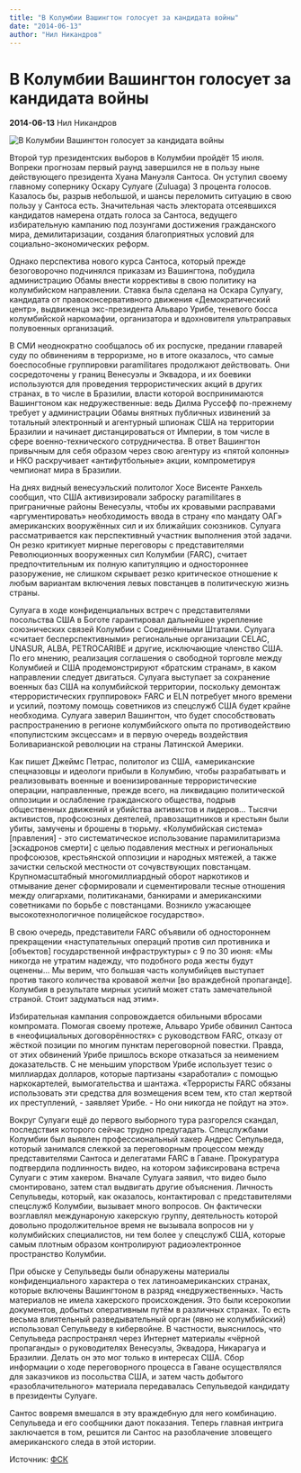 ```yaml
---
title: "В Колумбии Вашингтон голосует за кандидата войны"
date: "2014-06-13"
author: "Нил Никандров"
---
```


# В Колумбии Вашингтон голосует за кандидата войны

**2014-06-13** Нил Никандров

![В Колумбии Вашингтон голосует за кандидата войны](http://armenpress.am/static/news/b/2014/05/763220.jpg)

Второй тур президентских выборов в Колумбии пройдёт 15 июля. Вопреки прогнозам первый раунд завершился не в пользу ныне действующего президента Хуана Мануэля Сантоса. Он уступил своему главному сопернику Оскару Сулуаге (Zuluaga) 3 процента голосов. Казалось бы, разрыв небольшой, и шансы переломить ситуацию в свою пользу у Сантоса есть. Значительная часть электората отсеявшихся кандидатов намерена отдать голоса за Сантоса, ведущего избирательную кампанию под лозунгами достижения гражданского мира, демилитаризации, создания благоприятных условий для социально-экономических реформ.

Однако перспектива нового курса Сантоса, который прежде безоговорочно подчинялся приказам из Вашингтона, побудила администрацию Обамы внести коррективы в свою политику на колумбийском направлении. Ставка была сделана на Оскара Сулуагу, кандидата от правоконсервативного движения «Демократический центр», выдвиженца экс-президента Альваро Урибе, теневого босса колумбийской наркомафии, организатора и вдохновителя ультраправых полувоенных организаций.

В СМИ неоднократно сообщалось об их роспуске, предании главарей суду по обвинениям в терроризме, но в итоге оказалось, что самые боеспособные группировки paramilitares продолжают действовать. Они сосредоточены у границ Венесуэлы и Эквадора, и их боевики используются для проведения террористических акций в других странах, в то числе в Бразилии, власти которой воспринимаются Вашингтоном как недружественные: ведь Дилма Руссефф по-прежнему требует у администрации Обамы внятных публичных извинений за тотальный электронный и агентурный шпионаж США на территории Бразилии и начинает дистанцироваться от Империи, в том числе в сфере военно-технического сотрудничества. В ответ Вашингтон привычным для себя образом через свою агентуру из «пятой колонны» и НКО раскручивает «антифутбольные» акции, компрометируя чемпионат мира в Бразилии.

На днях видный венесуэльский политолог Хосе Висенте Ранхель сообщил, что США активизировали заброску paramilitares в приграничные районы Венесуэлы, чтобы их кровавыми расправами «аргументировать» необходимость ввода в страну «по мандату ОАГ» американских вооружённых сил и их ближайших союзников. Сулуага рассматривается как перспективный участник выполнения этой задачи. Он резко критикует мирные переговоры с представителями Революционных вооруженных сил Колумбии (FARC), считает предпочтительным их полную капитуляцию и одностороннее разоружение, не слишком скрывает резко критическое отношение к любым вариантам включения левых повстанцев в политическую жизнь страны.

Сулуага в ходе конфиденциальных встреч с представителями посольства США в Боготе гарантировал дальнейшее укрепление союзнических связей Колумбии с Соединёнными Штатами. Сулуага «считает бесперспективными» региональные организации CELAC, UNASUR, ALBA, PETROCARIBE и другие, исключающие членство США. По его мнению, реализация соглашения о свободной торговле между Колумбией и США продемонстрируют «братским странам», в каком направлении следует двигаться. Сулуага выступает за сохранение военных баз США на колумбийской территории, поскольку демонтаж «террористических группировок» FARC и ELN потребует много времени и усилий, поэтому помощь советников из спецслужб США будет крайне необходима. Сулуага заверил Вашингтон, что будет способствовать распространению в регионе колумбийского опыта по противодействию «популистским эксцессам» и в первую очередь воздействия Боливарианской революции на страны Латинской Америки.

Как пишет Джеймс Петрас, политолог из США, «американские спецназовцы и идеологи прибыли в Колумбию, чтобы разрабатывать и реализовывать военные и военизированные террористические операции, направленные, прежде всего, на ликвидацию политической оппозиции и ослабление гражданского общества, подрыв общественных движений и убийства активистов и лидеров... Тысячи активистов, профсоюзных деятелей, правозащитников и крестьян были убиты, замучены и брошены в тюрьму. «Колумбийская система» [правления] - это систематическое использование парамилитаризма [эскадронов смерти] с целью подавления местных и региональных профсоюзов, крестьянской оппозиции и народных мятежей, а также зачистки сельской местности от сочувствующих повстанцам. Крупномасштабный многомиллиардный оборот наркотиков и отмывание денег сформировали и сцементировали тесные отношения между олигархами, политиканами, банкирами и американскими советниками по борьбе с повстанцами. Возникло ужасающее высокотехнологичное полицейское государство».

В свою очередь, представители FARC объявили об одностороннем прекращении «наступательных операций против сил противника и [объектов] государственной инфраструктуры» с 9 по 30 июня: «Мы никогда не утратим надежду, что подобного рода жесты будут оценены... Мы верим, что большая часть колумбийцев выступает против такого количества кровавой желчи [во враждебной пропаганде]. Колумбия в результате мирных усилий может стать замечательной страной. Стоит задуматься над этим».

Избирательная кампания сопровождается обильными вбросами компромата. Помогая своему протеже, Альваро Урибе обвинил Сантоса в «неофициальных договорённостях» с руководством FARC, отказу от жёсткой позиции по многим пунктам переговорной повестки. Правда, от этих обвинений Урибе пришлось вскоре отказаться за неимением доказательств. С не меньшим упорством Урибе использует тезис о миллиардах долларов, которые партизаны «заработали» с помощью наркокартелей, вымогательства и шантажа. «Террористы FARC обязаны использовать эти средства для возмещения всем тем, кто стал жертвой их преступлений, - заявляет Урибе. - Но они никогда не пойдут на это».

Вокруг Сулуаги ещё до первого выборного тура разгорелся скандал, последствия которого сейчас трудно предугадать. Спецслужбами Колумбии был выявлен профессиональный хакер Андрес Сепульведа, который занимался слежкой за переговорным процессом между представителями Сантоса и делегатами FARC в Гаване. Прокуратура подтвердила подлинность видео, на котором зафиксирована встреча Сулуаги с этим хакером. Вначале Сулуага заявил, что видео было смонтировано, затем стал выдвигать другие объяснения. Личность Сепульведы, который, как оказалось, контактировал с представителями спецслужб Колумбии, вызывает много вопросов. Он фактически возглавлял междунароную хакерскую группу, деятельность которой довольно продолжительное время не вызывала вопросов ни у колумбийских специалистов, ни тем более у спецслужб США, которые самым плотным образом контролируют радиоэлектронное пространство Колумбии.

При обыске у Сепульведы были обнаружены материалы конфиденциального характера о тех латиноамериканских странах, которые включены Вашингтоном в разряд «недружественных». Часть материалов не имела хакерского происхождения. Это были ксерокопии документов, добытых оперативным путём в различных странах. То есть весьма влиятельный разведывательный орган (явно не колумбийский) использовал Сепульведу в кибервойне. В частности, выяснилось, что Сепульведа распространял через Интернет материалы «чёрной пропаганды» о руководителях Венесуэлы, Эквадора, Никарагуа и Бразилии. Делать он это мог только в интересах США. Сбор информации о ходе переговорного процесса в Гаване осуществлялся для заказчиков из посольства США, и затем часть добытого «разоблачительного» материала передавалась Сепульведой кандидату в президенты Сулуаге.

Сантос вовремя вмешался в эту враждебную для него комбинацию. Сепульведа и его сообщники дают показания. Теперь главная интрига заключается в том, решится ли Сантос на разоблачение зловещего американского следа в этой истории.

Источник: [ФСК](http://www.fondsk.ru/news/2014/06/12/v-kolumbii-vashington-golosuet-za-kandidata-vojny-27984.html)